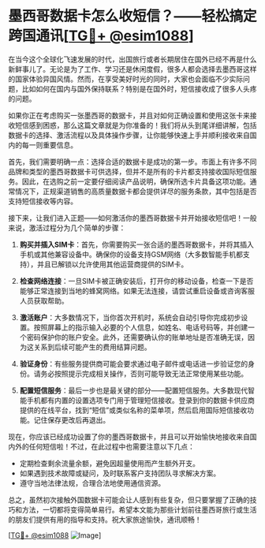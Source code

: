 # 墨西哥数据卡怎么收短信？——轻松搞定跨国通讯[[TG💪+ @esim1088](https://t.me/s/esim1088)]

在当今这个全球化飞速发展的时代，出国旅行或者长期居住在国外已经不再是什么新鲜事儿了。无论是为了工作、学习还是休闲度假，很多人都会选择去墨西哥这样的国家体验异国风情。然而，在享受美好时光的同时，大家也会面临不少实际问题，比如如何在国内与国外保持联系？特别是在国外时，短信接收成了很多人头疼的问题。

如果你正在考虑购买一张墨西哥的数据卡，并且对如何正确设置和使用这张卡来接收短信感到困惑，那么这篇文章就是为你准备的！我们将从头到尾详细讲解，包括数据卡的选择、激活流程以及具体操作步骤，让你能够快速上手并顺利接收来自国内的每一则重要信息。

首先，我们需要明确一点：选择合适的数据卡是成功的第一步。市面上有许多不同品牌和类型的墨西哥数据卡可供选择，但并不是所有的卡片都支持接收国际短信服务。因此，在选购之前一定要仔细阅读产品说明，确保所选卡片具备这项功能。通常情况下，正规渠道销售的高质量数据卡都会提供详尽的服务条款，其中包括是否支持短信接收等内容。

接下来，让我们进入正题——如何激活你的墨西哥数据卡并开始接收短信吧！一般来说，激活过程分为几个简单的步骤：

1. **购买并插入SIM卡**：首先，你需要购买一张合适的墨西哥数据卡，并将其插入手机或其他兼容设备中。确保你的设备支持GSM网络（大多数智能手机都支持），并且已解锁以允许使用其他运营商提供的SIM卡。

2. **检查网络连接**：一旦SIM卡被正确安装后，打开你的移动设备，检查一下是否能够正常连接到当地的蜂窝网络。如果无法连接，请尝试重启设备或咨询客服人员获取帮助。

3. **激活账户**：大多数情况下，当你首次开机时，系统会自动引导你完成初步设置。按照屏幕上的指示输入必要的个人信息，如姓名、电话号码等，并创建一个密码保护你的账户安全。此外，还需要确认你的账单地址是否准确无误，因为这关系到后续可能产生的费用结算问题。

4. **验证身份**：有些服务提供商可能会要求通过电子邮件或电话进一步验证您的身份。请务必按照提示完成相关操作，否则可能导致无法正常使用某些功能。

5. **配置短信服务**：最后一步也是最关键的部分——配置短信服务。大多数现代智能手机都有内置的设置选项专门用于管理短信接收。登录到你的数据卡供应商提供的在线平台，找到“短信”或类似名称的菜单项，然后启用国际短信接收功能。记住保存更改后再退出。

现在，你应该已经成功设置了你的墨西哥数据卡，并且可以开始愉快地接收来自国内外的任何短信啦！不过，在此过程中也需要注意以下几点：

- 定期检查剩余流量余额，避免因超量使用而产生额外开支。
- 如果遇到技术故障或疑问，及时联系客户支持团队寻求解决方案。
- 遵守当地法律法规，合理合法地使用通信资源。

总之，虽然初次接触外国数据卡可能会让人感到有些复杂，但只要掌握了正确的技巧和方法，一切都将变得简单易行。希望本文能为那些计划前往墨西哥旅行或生活的朋友们提供有用的指导和支持。祝大家旅途愉快，通讯顺畅！

[[TG💪+ @esim1088](https://t.me/s/esim1088) ![Image](https://i.postimg.cc/4NQfJmqS/Snipaste-2025-05-13-00-14-12.png)]